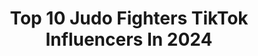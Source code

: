 ---
title: Top 10 Judo Fighters TikTok Influencers In 2024
description: >-
  Find top judo fighters TikTok influencers in 2024.
platform: TikTok
hits: 0
text_top: Analyze the top-rated TikTok accounts on inBeat.
text_bottom: Our search engine holds 0 TikTok influencers like this for you to connect with.
profiles:
---